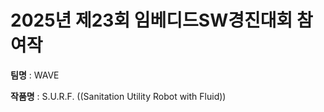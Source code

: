 # 2025년 제23회 임베디드SW경진대회 참여작  <br>

**팀명** : WAVE  <br>

**작품명** : S.U.R.F. ((Sanitation Utility Robot with Fluid))   <br>
 
 
